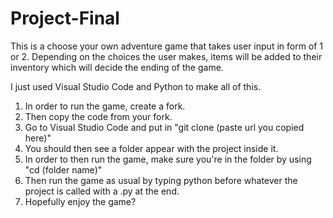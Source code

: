 # Project-Final
This is a choose your own adventure game that takes user input in form of 1 or 2. Depending on the choices the user makes, items will be added to their inventory which will decide the ending of the game.

I just used Visual Studio Code and Python to make all of this.

1. In order to run the game, create a fork.
2. Then copy the code from your fork.
3. Go to Visual Studio Code and put in "git clone (paste url you copied here)"
4. You should then see a folder appear with the project inside it.
5. In order to then run the game, make sure you're in the folder by using "cd (folder name)"
6. Then run the game as usual by typing python before whatever the project is called with a .py at the end.
7. Hopefully enjoy the game?
